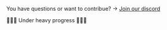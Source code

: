 You have questions or want to contribue? -> [Join our discord](discord.gg/rtwgWTzxWy)

🚧🚧🚧 Under heavy progress 🚧🚧🚧
